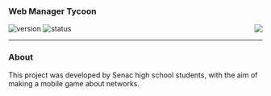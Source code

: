 ### Web Manager Tycoon

![version](https://img.shields.io/badge/Version%3A-0.6-blue)
![status](https://img.shields.io/badge/Status%3A-released-green)
<a href='https://play.google.com/store/apps/details?id=com.hopellesstudio.net'><img align='right' src='https://play.google.com/intl/en_us/badges/static/images/badges/en_badge_web_generic.png'></a>


<hr>

### About

This project was developed by Senac high school students,
with the aim of making a mobile game about networks.
